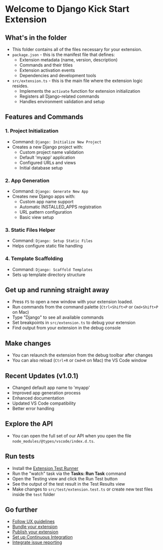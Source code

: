 # Welcome to Django Kick Start Extension

## What's in the folder

* This folder contains all of the files necessary for your extension.
* `package.json` - this is the manifest file that defines:
  * Extension metadata (name, version, description)
  * Commands and their titles
  * Extension activation events
  * Dependencies and development tools
* `src/extension.ts` - this is the main file where the extension logic resides.
  * Implements the `activate` function for extension initialization
  * Registers all Django-related commands
  * Handles environment validation and setup

## Features and Commands

### 1. Project Initialization
* Command: `Django: Initialize New Project`
* Creates a new Django project with:
  * Custom project name validation
  * Default 'myapp' application
  * Configured URLs and views
  * Initial database setup

### 2. App Generation
* Command: `Django: Generate New App`
* Creates new Django apps with:
  * Custom app name support
  * Automatic INSTALLED_APPS registration
  * URL pattern configuration
  * Basic view setup

### 3. Static Files Helper
* Command: `Django: Setup Static Files`
* Helps configure static file handling

### 4. Template Scaffolding
* Command: `Django: Scaffold Templates`
* Sets up template directory structure

## Get up and running straight away

* Press `F5` to open a new window with your extension loaded.
* Run commands from the command palette (`Ctrl+Shift+P` or `Cmd+Shift+P` on Mac)
* Type "Django" to see all available commands
* Set breakpoints in `src/extension.ts` to debug your extension
* Find output from your extension in the debug console

## Make changes

* You can relaunch the extension from the debug toolbar after changes
* You can also reload (`Ctrl+R` or `Cmd+R` on Mac) the VS Code window

## Recent Updates (v1.0.1)

* Changed default app name to 'myapp'
* Improved app generation process
* Enhanced documentation
* Updated VS Code compatibility
* Better error handling

## Explore the API

* You can open the full set of our API when you open the file `node_modules/@types/vscode/index.d.ts`.

## Run tests

* Install the [Extension Test Runner](https://marketplace.visualstudio.com/items?itemName=ms-vscode.extension-test-runner)
* Run the "watch" task via the **Tasks: Run Task** command
* Open the Testing view and click the Run Test button
* See the output of the test result in the Test Results view
* Make changes to `src/test/extension.test.ts` or create new test files inside the `test` folder

## Go further

* [Follow UX guidelines](https://code.visualstudio.com/api/ux-guidelines/overview)
* [Bundle your extension](https://code.visualstudio.com/api/working-with-extensions/bundling-extension)
* [Publish your extension](https://code.visualstudio.com/api/working-with-extensions/publishing-extension)
* [Set up Continuous Integration](https://code.visualstudio.com/api/working-with-extensions/continuous-integration)
* [Integrate issue reporting](https://code.visualstudio.com/api/get-started/wrapping-up#issue-reporting)
